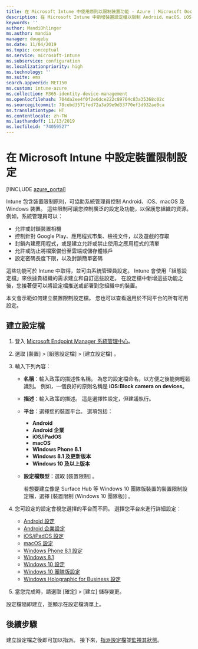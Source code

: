 ```yaml
---
title: 在 Microsoft Intune 中使用原則以限制裝置功能 - Azure | Microsoft Docs
description: 在 Microsoft Intune 中新增裝置設定檔以限制 Android、macOS、iOS、iPadOS、Windows Phone 及 Windows 10 裝置上的功能
keywords: ''
author: MandiOhlinger
ms.author: mandia
manager: dougeby
ms.date: 11/04/2019
ms.topic: conceptual
ms.service: microsoft-intune
ms.subservice: configuration
ms.localizationpriority: high
ms.technology: ''
ms.suite: ems
search.appverid: MET150
ms.custom: intune-azure
ms.collection: M365-identity-device-management
ms.openlocfilehash: 704da2ee4f0f2e6dce222c89704c83a35368c02c
ms.sourcegitcommit: 78cebd3571fed72a3a99e9d33770ef3d932ae8ca
ms.translationtype: HT
ms.contentlocale: zh-TW
ms.lasthandoff: 11/13/2019
ms.locfileid: "74059527"
---
```

# <a name="configure-device-restriction-settings-in-microsoft-intune"></a>在 Microsoft Intune 中設定裝置限制設定

[!INCLUDE [azure_portal](../includes/azure_portal.md)]

Intune 包含裝置限制原則，可協助系統管理員控制 Android、iOS、macOS 及 Windows 裝置。 這些限制可讓您控制廣泛的設定及功能，以保護您組織的資源。 例如，系統管理員可以：

- 允許或封鎖裝置相機
- 控制針對 Google Play、應用程式市集、檢視文件，以及遊戲的存取
- 封鎖內建應用程式，或是建立允許或禁止使用之應用程式的清單
- 允許或防止將檔案備份至雲端或儲存體帳戶
- 設定密碼長度下限，以及封鎖簡單密碼

這些功能可於 Intune 中取得，並可由系統管理員設定。 Intune 會使用「組態設定檔」來依據貴組織的需求建立和自訂這些設定。 在設定檔中新增這些功能之後，您接著便可以將設定檔推送或部署到您組織中的裝置。

本文會示範如何建立裝置限制設定檔。 您也可以查看適用於不同平台的所有可用設定。

## <a name="create-the-profile"></a>建立設定檔

1. 登入 [Microsoft Endpoint Manager 系統管理中心](https://go.microsoft.com/fwlink/?linkid=2109431)。
2. 選取 [裝置]   > [組態設定檔]   > [建立設定檔]  。
3. 輸入下列內容：

    - **名稱**：輸入政策的描述性名稱。 為您的設定檔命名，以方便之後能夠輕鬆識別。 例如，一個良好的原則名稱是 **iOS:Block camera on devices**。
    - **描述**：輸入政策的描述。 這是選擇性設定，但建議執行。
    - **平台**：選擇您的裝置平台。 選項包括：  

        - **Android**
        - **Android 企業**
        - **iOS/iPadOS**
        - **macOS**
        - **Windows Phone 8.1**
        - **Windows 8.1 及更新版本**
        - **Windows 10 及以上版本**

    - **設定檔類型**：選取 [裝置限制]  。

        若想要建立像是 Surface Hub 等 Windows 10 團隊版裝置的裝置限制設定檔，選擇 [裝置限制 (Windows 10 團隊版)]  。

4. 您可設定的設定會視您選擇的平台而不同。 選擇您平台來進行詳細設定：

    - [Android 設定](../device-restrictions-android.md)
    - [Android 企業設定](../device-restrictions-android-for-work.md)
    - [iOS/iPadOS 設定](device-restrictions-ios.md)
    - [macOS 設定](device-restrictions-macos.md)
    - [Windows Phone 8.1 設定](device-restrictions-windows-phone-8-1.md)
    - [Windows 8.1](device-restrictions-windows-8-1.md)
    - [Windows 10 設定](device-restrictions-windows-10.md)
    - [Windows 10 團隊版設定](device-restrictions-windows-10-teams.md)
    - [Windows Holographic for Business 設定](device-restrictions-windows-holographic.md)

5. 當您完成時，請選取 [確定]   > [建立]  儲存變更。

設定檔隨即建立，並顯示在設定檔清單上。

## <a name="next-steps"></a>後續步驟

建立設定檔之後即可加以指派。 接下來，[指派設定檔](../device-profile-assign.md)並[監視其狀態](../device-profile-monitor.md)。

<!--  Removing image as part of design review; retaining source until we known the disposition.

## Example of device restriction settings

In this high-level example, you'll create a device restriction policy that blocks the use of the built-in camera app on Android devices.

![How to disable the camera on Android devices](./media/device-restrictions-configure/disable-android-camera.png)

-->
